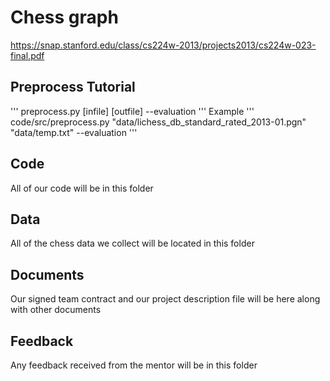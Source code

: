 # Chess graph
https://snap.stanford.edu/class/cs224w-2013/projects2013/cs224w-023-final.pdf

## Preprocess Tutorial
'''
  preprocess.py [infile] [outfile] --evaluation
'''
Example
'''
  code/src/preprocess.py "data/lichess_db_standard_rated_2013-01.pgn" "data/temp.txt" --evaluation
'''
## Code
All of our code will be in this folder

## Data
All of the chess data we collect will be located in this folder

## Documents
Our signed team contract and our project description file will be here along with other documents

## Feedback
Any feedback received from the mentor will be in this folder
